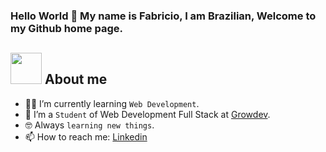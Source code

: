 ### Hello World 👋 My name is Fabricio, I am Brazilian, Welcome to my Github home page.

## <picture><img src = "https://github.com/7oSkaaa/7oSkaaa/blob/main/Images/about_me.gif?raw=true" width = 50px></picture> About me

- :student: I’m currently learning `Web Development`.
- :school: I’m a `Student` of Web Development Full Stack at <a href="https://growdev.com.br">Growdev</a>.
- :nerd_face: Always `learning new things`.
- 📫 How to reach me: <a href="https://www.linkedin.com/in/fabricioarnecke/">Linkedin</a>

